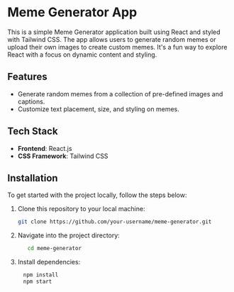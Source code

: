 # Meme Generator App

This is a simple Meme Generator application built using React and styled with Tailwind CSS. The app allows users to generate random memes or upload their own images to create custom memes. It's a fun way to explore React with a focus on dynamic content and styling.

## Features

- Generate random memes from a collection of pre-defined images and captions.
- Customize text placement, size, and styling on memes.

## Tech Stack

- **Frontend**: React.js
- **CSS Framework**: Tailwind CSS

## Installation

To get started with the project locally, follow the steps below:

1. Clone this repository to your local machine:
   ```bash
   git clone https://github.com/your-username/meme-generator.git
2. Navigate into the project directory:
   ```bash
      cd meme-generator
3. Install dependencies:
 ```bash
      npm install
      npm start

 
      
